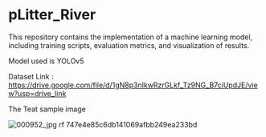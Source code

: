 # pLitter_River
This repository contains the implementation of a machine learning model, including training scripts, evaluation metrics, and visualization of results.


Model used is YOLOv5


Dataset Link : https://drive.google.com/file/d/1gN8p3nIkwRzrGLkf_Tz9NG_B7ciUpdJE/view?usp=drive_link

The Teat sample image 


![000952_jpg rf 747e4e85c6db141069afbb249ea233bd](https://github.com/user-attachments/assets/a9dbb0df-1cb0-424c-b19d-06223b7f8f3c)
